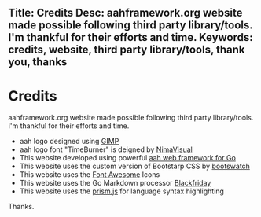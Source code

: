 Title: Credits
Desc: aahframework.org website made possible following third party library/tools. I'm thankful for their efforts and time.
Keywords: credits, website, third party library/tools, thank you, thanks
---
# Credits

aahframework.org website made possible following third party library/tools. I'm thankful for their efforts and time.

* aah logo designed using [GIMP](https://www.gimp.org)
* aah logo font "TimeBurner" is deigned by [NimaVisual](http://www.fontspace.com/profile/NimaVisual)
* This website developed using powerful [aah web framework for Go](https://aahframework.org)
* This website uses the custom version of Bootstarp CSS by [bootswatch](http://bootswatch.com)
* This website uses the [Font Awesome](http://fontawesome.io/) Icons
* This website uses the Go Markdown processor [Blackfriday](https://github.com/russross/blackfriday)
* This website uses the [prism.js](http://prismjs.com/) for language syntax highlighting

Thanks.
